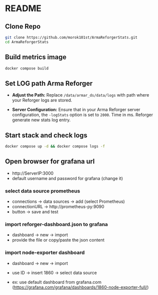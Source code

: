 # README


## Clone Repo

```bash
git clone https://github.com/morok101st/ArmaReforgerStats.git
cd ArmaReforgerStats
```

## Build metrics image

```bash
docker compose build
```

## Set LOG path Arma Reforger

- **Adjust the Path:** Replace `/data/armar_ds/data/logs` with path where your Reforger logs are stored.

- **Server Configuration:** Ensure that in your Arma Reforger server configuration, the `-logStats` option is set to `2000`. Time in ms. Reforger generate new stats log entry.

## Start stack and check logs

```bash
docker compose up -d && docker compose logs -f
```

## Open browser for grafana url

- http://ServerIP:3000
- default username and password for grafana (change it)

### select data source prometheus
  
- connections -> data sources -> add (select Prometheus)
- connectionURL -> http://prometheus-py:9090
- button -> save and test 

### import reforger-dashboard.json to grafana

- dashboard -> new -> import
- provide the file or copy/paste the json content
  
### import node-exporter dashboard

- dashboard -> new -> import
- use ID -> insert 1860 -> select data source

- ex: use default dashboard from grafana.com (https://grafana.com/grafana/dashboards/1860-node-exporter-full/)

